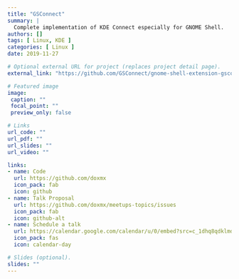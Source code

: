 ```yaml
---
title: "GSConnect"
summary: |
  Complete implementation of KDE Connect especially for GNOME Shell.
authors: []
tags: [ Linux, KDE ]
categories: [ Linux ]
date: 2019-11-27

# Optional external URL for project (replaces project detail page).
external_link: "https://github.com/GSConnect/gnome-shell-extension-gsconnect"

# Featured image
image:
 caption: ""
 focal_point: ""
 preview_only: false

# Links
url_code: ""
url_pdf: ""
url_slides: ""
url_video: ""

links:
- name: Code
  url: https://github.com/doxmx
  icon_pack: fab
  icon: github
- name: Talk Proposal
  url: https://github.com/doxmx/meetups-topics/issues
  icon_pack: fab
  icon: github-alt
- name: Schedule a talk
  url: https://calendar.google.com/calendar/u/0/embed?src=c_1dhq8qdklmd5j3er7fccu7g3d4@group.calendar.google.com
  icon_pack: fas
  icon: calendar-day

# Slides (optional).
slides: ""
---
```


<!-- Contributor, moderator and planner of the DOxMX Community talks.

As part of the DOxMX community we are focus on produce talks for every other Friday.
Do you have a **talk proposal?**. Please create an issue at [https://github.com/doxmx/meetups-topics/issues](https://github.com/doxmx/meetups-topics/issues).
And take a look on or [kanban](https://github.com/doxmx/meetups-topics/projects/1) flow to schedule it.

We are committed to making participation in this group a harassment-free experience for everyone, regardless of level of experience, gender, gender identity and expression,
sexual orientation, disability, personal appearance, body size, race, ethnicity, age, religion, or nationality.

**Thanks!** -->
